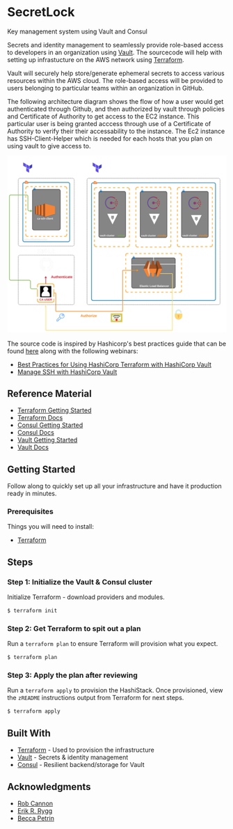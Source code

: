 # SecretLock
Key management system using Vault and Consul

Secrets and identity management to seamlessly provide role-based access to developers in an organization using [Vault](https://vaultproject.io/). The sourcecode will help with setting up infrastucture on the AWS network using [Terraform](https://terraform.io/).

Vault will securely help store/generate ephemeral secrets to access various resources within the AWS cloud. The role-based access will be provided to users belonging to particular teams within an organization in GitHub.

The following architecture diagram shows the flow of how a user would get authenticated through Github, and then authorized by vault through policies and Certificate of Authority to get access to the EC2 instance. This particular user is being granted acccess through use of a Certificate of Authority to verify their their accessability to the instance. The Ec2 instance has SSH-Client-Helper which is needed for each hosts that you plan on using vault to give access to.

<img src="Arch.png">

The source code is inspired by Hashicorp's best practices guide that can be found [here](https://github.com/hashicorp/vault-guides/tree/master/operations/provision-vault/best-practices/terraform-aws) along with the following webinars:

- [Best Practices for Using HashiCorp Terraform with HashiCorp Vault ](https://www.hashicorp.com/resources/best-practices-using-hashicorp-terraform-with-hashicorp-vault)
- [Manage SSH with HashiCorp Vault](https://www.hashicorp.com/resources/manage-ssh-with-hashicorp-vault)

## Reference Material

- [Terraform Getting Started](https://www.terraform.io/intro/getting-started/install.html)
- [Terraform Docs](https://www.terraform.io/docs/index.html)
- [Consul Getting Started](https://www.consul.io/intro/getting-started/install.html)
- [Consul Docs](https://www.consul.io/docs/index.html)
- [Vault Getting Started](https://learn.hashicorp.com/vault/getting-started/install)
- [Vault Docs](https://www.vaultproject.io/docs/index.html)

## Getting Started

Follow along to quickly set up all your infrastructure and have it production ready in minutes.

### Prerequisites

Things you will need to install:

- [Terraform](https://www.terraform.io/downloads.html)


## Steps

### Step 1: Initialize the Vault & Consul cluster

Initialize Terraform - download providers and modules.

```sh
$ terraform init
```

### Step 2: Get Terraform to spit out a plan

Run a `terraform plan` to ensure Terraform will provision what you expect.

```sh
$ terraform plan
```

### Step 3: Apply the plan after reviewing

Run a `terraform apply` to provision the HashiStack. Once provisioned, view the `zREADME` instructions output from Terraform for next steps.

```sh
$ terraform apply
```

## Built With

- [Terraform](https://terraform.io/) - Used to provision the infrastructure
- [Vault](https://vaultproject.io/) - Secrets & identity management
- [Consul](https://consul.io/) - Resilient backend/storage for Vault

## Acknowledgments

- [Rob Cannon](https://github.com/robc-io/)
- [Erik R. Rygg](https://github.com/errygg/)
- [Becca Petrin](https://github.com/tyrannosaurus-becks)

